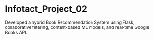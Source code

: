 # Infotact_Project_02
Developed a hybrid Book Recommendation System using Flask, collaborative filtering, content-based ML models, and real-time Google Books API.
